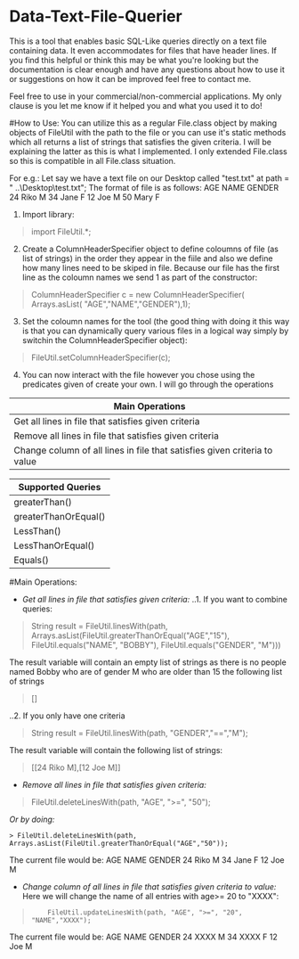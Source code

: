 # Data-Text-File-Querier
This is a tool that enables basic SQL-Like queries directly on a text file containing data. It even accommodates for files that have header lines. If you find this helpful or think this may be what you're looking but the documentation is clear enough and have any questions about how to use it or suggestions on how it can be improved feel free to contact me. 

Feel free to use in your commercial/non-commercial applications. My only clause is you let me know if it helped you and what you used it to do!

#How to Use:
You can utilize this as a regular File.class object by making objects of FileUtil with the path to the file or you can use it's static methods which all returns a list of strings that satisfies the given criteria. I will be explaining the latter as this is what I implemented. I only extended File.class so this is compatible in all File.class situation.

For e.g.:
Let say we have a text file on our Desktop called "test.txt" at path = " ..\Desktop\test.txt";
The format of file is as follows:
    AGE   NAME    GENDER
    24     Riko     M
    34     Jane     F
    12     Joe      M
    50     Mary     F

1. Import library:
> import FileUtil.*;

2. Create a ColumnHeaderSpecifier object to define coloumns of file (as list of strings) in the order they appear in the fiile and also we define how many lines need to be skiped in file. Because our file has the first line as the coloumn names we send 1 as part of the constructor:
>ColumnHeaderSpecifier c = new ColumnHeaderSpecifier( Arrays.asList( "AGE","NAME","GENDER"),1);

3. Set the coloumn names for the tool (the good thing with doing it this way is that you can dynamically query various files in a logical way simply by switchin the ColumnHeaderSpecifier object):
>FileUtil.setColumnHeaderSpecifier(c);
       
4. You can now interact with the file however you chose using the predicates given of create your own. I will go through the operations
 
 |Main Operations|
 |------|
 |Get all lines in file that satisfies given criteria|
 |Remove all lines in file that satisfies given criteria|
 |Change column of all lines in file that satisfies given criteria to value|

 |Supported Queries|
 |------|
 |greaterThan()|
 |greaterThanOrEqual()|
 |LessThan()|
 |LessThanOrEqual()|
 |Equals()|
 
#Main Operations:

   + *Get all lines in file that satisfies given criteria:*
 ..1. If you want to combine queries:
 >String result = FileUtil.linesWith(path,  
 >       Arrays.asList(FileUtil.greaterThanOrEqual("AGE","15"), 
 >                      FileUtil.equals("NAME", "BOBBY"), 
 >                            FileUtil.equals("GENDER", "M")))
 
 The result variable will contain an empty list of strings as there is no people named Bobby who are of gender M who are older than 15  the following list of strings

 >[]
 
 ..2. If you only have one criteria
 >String result = FileUtil.linesWith(path, "GENDER","==","M");
 
 The result variable will contain the following list of strings:

 >[[24 Riko M],[12 Joe M]]
 
   + *Remove all lines in file that satisfies given criteria:*      
  > FileUtil.deleteLinesWith(path, "AGE", ">=", "50");


 *Or by doing:*

    > FileUtil.deleteLinesWith(path, Arrays.asList(FileUtil.greaterThanOrEqual("AGE","50"));



  The current file would be:
    AGE   NAME    GENDER
    24     Riko     M
    34     Jane     F
    12     Joe      M

+ *Change column of all lines in file that satisfies given criteria to value:*
  Here we will change the name of all entries with age>= 20 to "XXXX":
 >         FileUtil.updateLinesWith(path, "AGE", ">=", "20", "NAME","XXXX");


  The current file would be:
    AGE   NAME    GENDER
    24     XXXX     M
    34     XXXX     F
    12     Joe      M
    
